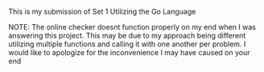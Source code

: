 This is my submission of Set 1 Utilizing the Go Language

NOTE:
The online checker doesnt function properly on my end when I was answering this project. This may be due to my approach being different utilizing multiple functions and calling it with one another per problem. I would like to apologize for the inconvenience I may have caused on your end
